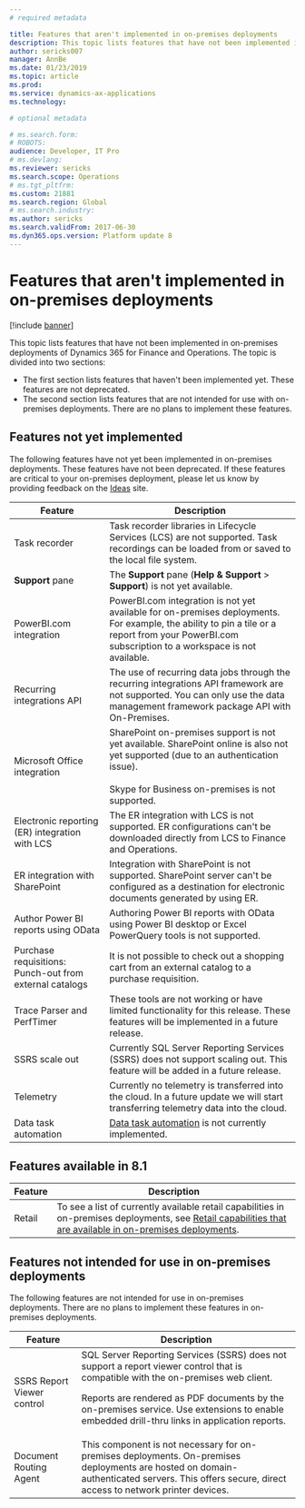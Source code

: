```yaml
---
# required metadata

title: Features that aren't implemented in on-premises deployments
description: This topic lists features that have not been implemented in on-premises deployments.
author: sericks007
manager: AnnBe
ms.date: 01/23/2019
ms.topic: article
ms.prod: 
ms.service: dynamics-ax-applications
ms.technology: 

# optional metadata

# ms.search.form: 
# ROBOTS: 
audience: Developer, IT Pro
# ms.devlang: 
ms.reviewer: sericks
ms.search.scope: Operations
# ms.tgt_pltfrm: 
ms.custom: 21881
ms.search.region: Global
# ms.search.industry: 
ms.author: sericks
ms.search.validFrom: 2017-06-30
ms.dyn365.ops.version: Platform update 8
---
```


# Features that aren't implemented in on-premises deployments

[!include [banner](../includes/banner.md)]

This topic lists features that have not been implemented in on-premises deployments of Dynamics 365 for Finance and Operations. The topic is divided into two sections:

- The first section lists features that haven't been implemented yet. These features are not deprecated.
- The second section lists features that are not intended for use with on-premises deployments. There are no plans to implement these features.

## Features not yet implemented

The following features have not yet been implemented in on-premises deployments. These features have not been deprecated. If these features are critical to your on-premises deployment, please let us know by providing feedback on the [Ideas](https://experience.dynamics.com/ideas/) site.

| Feature                                                          | Description |
|------------------------------------------------------------------|-------------|
| Task recorder                                                    | Task recorder libraries in Lifecycle Services (LCS) are not supported. Task recordings can be loaded from or saved to the local file system. |
| **Support** pane                                                 | The **Support** pane (**Help & Support** \> **Support**) is not yet available. |
| PowerBI.com integration                                          | PowerBI.com integration is not yet available for on-premises deployments. For example, the ability to pin a tile or a report from your PowerBI.com subscription to a workspace is not available. |
| Recurring integrations API                                       | The use of recurring data jobs through the recurring integrations API framework are not supported. You can only use the data management framework package API with On-Premises. |
| Microsoft Office integration                                             | SharePoint on-premises support is not yet available. SharePoint online is also not yet supported (due to an authentication issue).<br><br>Skype for Business on-premises is not supported.  |
| Electronic reporting (ER) integration with LCS                   | The ER integration with LCS is not supported. ER configurations can't be downloaded directly from LCS to Finance and Operations.                                   |
| ER integration with SharePoint            | Integration with SharePoint is not supported. SharePoint server can't be configured as a destination for electronic documents generated by using ER.                           |
| Author Power BI reports using OData                              | Authoring Power BI reports with OData using Power BI desktop or Excel PowerQuery tools is not supported.                                                                                  |
|Purchase requisitions: Punch-out from external catalogs |It is not possible to check out a shopping cart from an external catalog to a purchase requisition. |
|Trace Parser and PerfTimer |These tools are not working or have limited functionality for this release. These features will be implemented in a future release. |
|SSRS scale out  |Currently SQL Server Reporting Services (SSRS) does not support scaling out. This feature will be added in a future release. |
|Telemetry  |Currently no telemetry is transferred into the cloud. In a future update we will start transferring telemetry data into the cloud. |
|Data task automation  |[Data task automation](https://docs.microsoft.com/en-us/dynamics365/unified-operations/dev-itpro/data-entities/data-task-automation) is not currently implemented. |

## Features available in 8.1

| Feature | Description |
|---------|-------------|
| Retail  | To see a list of currently available retail capabilities in on-premises deployments, see [Retail capabilities that are available in on-premises deployments](../../retail/retail-onprem.md). |

## Features not intended for use in on-premises deployments

The following features are not intended for use in on-premises deployments. There are no plans to implement these features in on-premises deployments.

| Feature                    | Description |
|----------------------------|-------------|
| SSRS Report Viewer control | SQL Server Reporting Services (SSRS) does not support a report viewer control that is compatible with the on-premises web client.<p>Reports are rendered as PDF documents by the on-premises service. Use extensions to enable embedded drill-thru links in application reports.</p> |
| Document Routing Agent     | This component is not necessary for on-premises deployments. On-premises deployments are hosted on domain-authenticated servers. This offers secure, direct access to network printer devices. |
